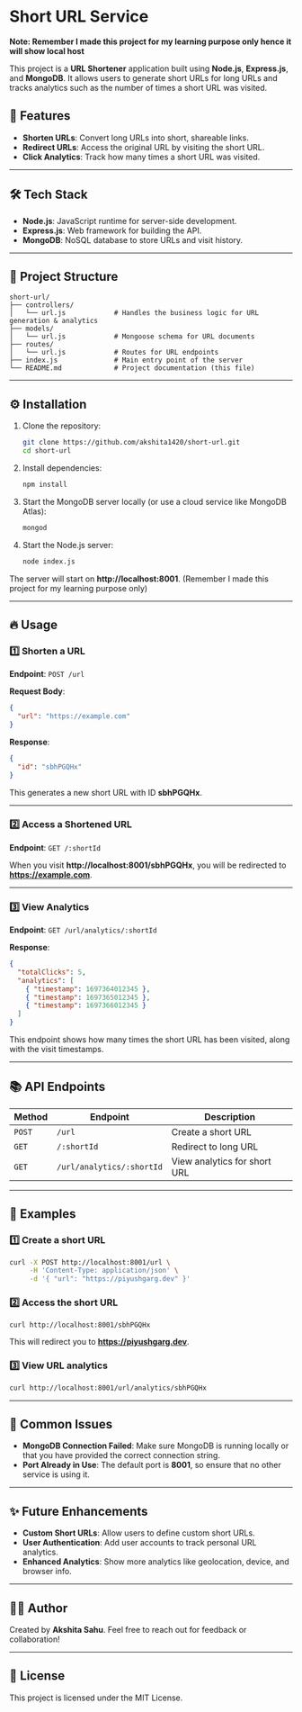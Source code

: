 # Short URL Service

**Note: Remember I made this project for my learning purpose only hence it will show local host**

This project is a **URL Shortener** application built using **Node.js**, **Express.js**, and **MongoDB**. It allows users to generate short URLs for long URLs and tracks analytics such as the number of times a short URL was visited.

## 🚀 **Features**
- **Shorten URLs**: Convert long URLs into short, shareable links.
- **Redirect URLs**: Access the original URL by visiting the short URL.
- **Click Analytics**: Track how many times a short URL was visited.

---

## 🛠️ **Tech Stack**
- **Node.js**: JavaScript runtime for server-side development.
- **Express.js**: Web framework for building the API.
- **MongoDB**: NoSQL database to store URLs and visit history.

---

## 📁 **Project Structure**
```
short-url/
├── controllers/
│   └── url.js            # Handles the business logic for URL generation & analytics
├── models/
│   └── url.js            # Mongoose schema for URL documents
├── routes/
│   └── url.js            # Routes for URL endpoints
├── index.js              # Main entry point of the server
└── README.md             # Project documentation (this file)
```

---

## ⚙️ **Installation**
1. Clone the repository:
   ```bash
   git clone https://github.com/akshita1420/short-url.git
   cd short-url
   ```

2. Install dependencies:
   ```bash
   npm install
   ```

3. Start the MongoDB server locally (or use a cloud service like MongoDB Atlas):
   ```bash
   mongod
   ```

4. Start the Node.js server:
   ```bash
   node index.js
   ```

The server will start on **http://localhost:8001**. (Remember I made this project for my learning purpose only)

---

## 🔥 **Usage**

### 1️⃣ **Shorten a URL**
**Endpoint**: `POST /url`

**Request Body**:
```json
{
  "url": "https://example.com"
}
```

**Response**:
```json
{
  "id": "sbhPGQHx"
}
```
This generates a new short URL with ID **sbhPGQHx**.

---

### 2️⃣ **Access a Shortened URL**
**Endpoint**: `GET /:shortId`

When you visit **http://localhost:8001/sbhPGQHx**, you will be redirected to **https://example.com**.

---

### 3️⃣ **View Analytics**
**Endpoint**: `GET /url/analytics/:shortId`

**Response**:
```json
{
  "totalClicks": 5,
  "analytics": [
    { "timestamp": 1697364012345 },
    { "timestamp": 1697365012345 },
    { "timestamp": 1697366012345 }
  ]
}
```
This endpoint shows how many times the short URL has been visited, along with the visit timestamps.

---

## 📚 **API Endpoints**
| **Method** | **Endpoint**           | **Description**         |
|------------|-----------------------|-------------------------|
| `POST`     | `/url`                 | Create a short URL      |
| `GET`      | `/:shortId`           | Redirect to long URL    |
| `GET`      | `/url/analytics/:shortId` | View analytics for short URL |

---

## 📘 **Examples**
### 1️⃣ **Create a short URL**
```bash
curl -X POST http://localhost:8001/url \
     -H 'Content-Type: application/json' \
     -d '{ "url": "https://piyushgarg.dev" }'
```

### 2️⃣ **Access the short URL**
```bash
curl http://localhost:8001/sbhPGQHx
```
This will redirect you to **https://piyushgarg.dev**.

### 3️⃣ **View URL analytics**
```bash
curl http://localhost:8001/url/analytics/sbhPGQHx
```

---

## 🐛 **Common Issues**
- **MongoDB Connection Failed**: Make sure MongoDB is running locally or that you have provided the correct connection string.
- **Port Already in Use**: The default port is **8001**, so ensure that no other service is using it.

---

## ✨ **Future Enhancements**
- **Custom Short URLs**: Allow users to define custom short URLs.
- **User Authentication**: Add user accounts to track personal URL analytics.
- **Enhanced Analytics**: Show more analytics like geolocation, device, and browser info.

---

## 🧑‍💻 **Author**
Created by **Akshita Sahu**. Feel free to reach out for feedback or collaboration!

---

## 📝 **License**
This project is licensed under the MIT License.

